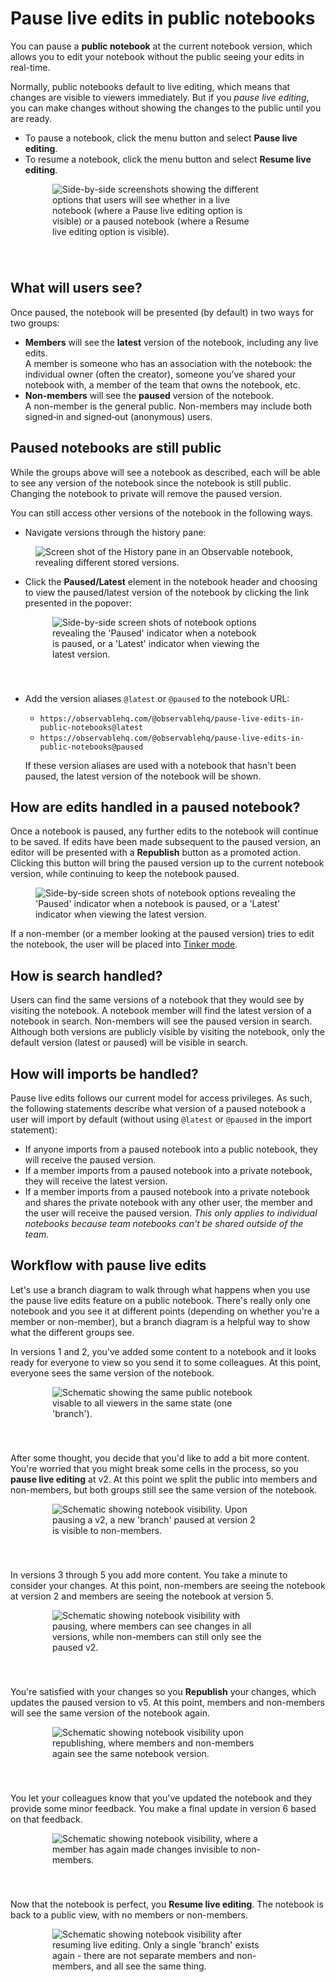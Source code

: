 # Pause live edits in public notebooks

You can pause a **public notebook** at the current notebook version, which allows you to edit your notebook without the public seeing your edits in real-time.

Normally, public notebooks default to live editing, which means that changes are visible to viewers immediately. But if you *pause live editing*, you can make changes without showing the changes to the public until you are ready.

- To pause a notebook, click the menu button and select **Pause live editing**.
- To resume a notebook, click the menu button and select **Resume live editing**.

<figure>
  <img
    style="margin-left:27px;margin-bottom:40px;max-width:80%;"
    src="./assets/pause-resume-live-edits.png" alt="Side-by-side screenshots showing the different options that users will see whether in a live notebook (where a Pause live editing option is visible) or a paused notebook (where a Resume live editing option is visible)."
  />
</figure>

## What will users see?

Once paused, the notebook will be presented (by default) in two ways for two groups:

- **Members** will see the **latest** version of the notebook, including any live edits.  
  A member is someone who has an association with the notebook: the individual owner (often the creator), someone you’ve shared your notebook with, a member of the team that owns the notebook, etc. 
- **Non-members** will see the **paused** version of the notebook.  
  A non-member is the general public. Non-members may include both signed&#8209;in and signed&#8209;out (anonymous) users.

## Paused notebooks are still public

While the groups above will see a notebook as described, each will be able to see any version of the notebook since the notebook is still public. Changing the notebook to private will remove the paused version. 

You can still access other versions of the notebook in the following ways.

- Navigate versions through the history pane:

<figure>
  <img
    class="screenshot w-80"
    src="./assets/history.png" alt="Screen shot of the History pane in an Observable notebook, revealing different stored versions."
  />
</figure>

- Click the **Paused/Latest** element in the notebook header and choosing to view the paused/latest version of the notebook by clicking the link presented in the popover:

<figure>
  <img
    style="margin-left:27px;margin-bottom:40px;max-width:80%;"
    src="./assets/view-live-paused.png" alt="Side-by-side screen shots of notebook options revealing the 'Paused' indicator when a notebook is paused, or a 'Latest' indicator when viewing the latest version."
  />
</figure>

- Add the version aliases `@latest` or `@paused` to the notebook URL:
  - `https://observablehq.com/@observablehq/pause-live-edits-in-public-notebooks@latest`
  - `https://observablehq.com/@observablehq/pause-live-edits-in-public-notebooks@paused`
  
  If these version aliases are used with a notebook that hasn't been paused, the latest version of the notebook will be shown.

## How are edits handled in a paused notebook?

Once a notebook is paused, any further edits to the notebook will continue to be saved. If edits have been made subsequent to the paused version, an editor will be presented with a **Republish** button as a promoted action. Clicking this button will bring the paused version up to the current notebook version, while continuing to keep the notebook paused.

<figure>
  <img
    class="screenshot w-80"
    src="./assets/republish-action.png" alt="Side-by-side screen shots of notebook options revealing the 'Paused' indicator when a notebook is paused, or a 'Latest' indicator when viewing the latest version."
  />
</figure>

If a non-member (or a member looking at the paused version) tries to edit the notebook, the user will be placed into [Tinker mode](/collaboration/tinker-mode).

## How is search handled?

Users can find the same versions of a notebook that they would see by visiting the notebook. A notebook member will find the latest version of a notebook in search. Non-members will see the paused version in search. Although both versions are publicly visible by visiting the notebook, only the default version (latest or paused) will be visible in search.

## How will imports be handled?

Pause live edits follows our current model for access privileges. As such, the following statements describe what version of a paused notebook a user will import by default (without using `@latest` or `@paused` in the import statement):

- If anyone imports from a paused notebook into a public notebook, they will receive the paused version.
- If a member imports from a paused notebook into a private notebook, they will receive the latest version.
- If a member imports from a paused notebook into a private notebook and shares the private notebook with any other user, the member and the user will receive the paused version. _This only applies to individual notebooks because team notebooks can't be shared outside of the team._

## Workflow with pause live edits

Let's use a branch diagram to walk through what happens when you use the pause live edits feature on a public notebook. There's really only one notebook and you see it at different points (depending on whether you're a member or non-member), but a branch diagram is a helpful way to show what the different groups see.

In versions 1 and 2, you've added some content to a notebook and it looks ready for everyone to view so you send it to some colleagues. At this point, everyone sees the same version of the notebook.

<figure>
  <img
    style="margin-left:27px;margin-bottom:40px;max-width:80%;"
    src="./assets/pause-workflow-1.png" alt="Schematic showing the same public notebook visable to all viewers in the same state (one 'branch')."
  />
</figure>

After some thought, you decide that you'd like to add a bit more content. You're worried that you might break some cells in the process, so you **pause live editing** at v2. At this point we split the public into members and non-members, but both groups still see the same version of the notebook.

<figure>
  <img
    style="margin-left:27px;margin-bottom:40px;max-width:80%;"
    src="./assets/pause-workflow-2.png" alt="Schematic showing notebook visibility. Upon pausing a v2, a new 'branch' paused at version 2 is visible to non-members."
  />
</figure>

In versions 3 through 5 you add more content. You take a minute to consider your changes. At this point, non-members are seeing the notebook at version 2 and members are seeing the notebook at version 5.

<figure>
  <img
    style="margin-left:27px;margin-bottom:40px;max-width:80%;"
    src="./assets/pause-workflow-3.png" alt="Schematic showing notebook visibility with pausing, where members can see changes in all versions, while non-members can still only see the paused v2."
  />
</figure>

You're satisfied with your changes so you **Republish** your changes, which updates the paused version to v5. At this point, members and non-members will see the same version of the notebook again.

<figure>
  <img
    style="margin-left:27px;margin-bottom:40px;max-width:80%;"
    src="./assets/pause-workflow-4.png" alt="Schematic showing notebook visibility upon republishing, where members and non-members again see the same notebook version."
  />
</figure>

You let your colleagues know that you've updated the notebook and they provide some minor feedback. You make a final update in version 6 based on that feedback.

<figure>
  <img
    style="margin-left:27px;margin-bottom:40px;max-width:80%;"
    src="./assets/pause-workflow-5.png" alt="Schematic showing notebook visibility, where a member has again made changes invisible to non-members."
  />
</figure>

Now that the notebook is perfect, you **Resume live editing**. The notebook is back to a public view, with no members or non-members.

<figure>
  <img
    style="margin-left:27px;margin-bottom:40px;max-width:80%;"
    src="./assets/pause-workflow-6.png" alt="Schematic showing notebook visibility after resuming live editing. Only a single 'branch' exists again - there are not separate members and non-members, and all see the same thing."
  />
</figure>

